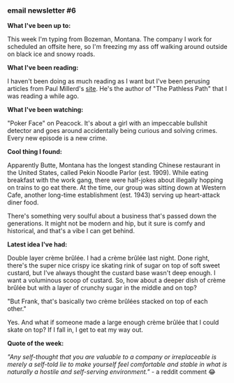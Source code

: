 ### email newsletter #6

**What I've been up to:**

This week I'm typing from Bozeman, Montana. The company I work for scheduled an offsite here, so I'm freezing my ass off walking around outside on black ice and snowy roads. 

**What I've been reading:**

I haven't been doing as much reading as I want but I've been perusing articles from Paul Millerd's [site](https://think-boundless.com/writing/). He's the author of "The Pathless Path" that I was reading a while ago. 

**What I've been watching:**

"Poker Face" on Peacock. It's about a girl with an impeccable bullshit detector and goes around accidentally being curious and solving crimes. Every new episode is a new crime.

**Cool thing I found:**

Apparently Butte, Montana has the longest standing Chinese restaurant in the United States, called Pekin Noodle Parlor (est. 1909). While eating breakfast with the work gang, there were half-jokes about illegally hopping on trains to go eat there. At the time, our group was sitting down at Western Cafe, another long-time establishment (est. 1943) serving up heart-attack diner food.  

There's something very soulful about a business that's passed down the generations. It might not be modern and hip, but it sure is comfy and historical, and that's a vibe I can get behind.  
  
**Latest idea I've had:**  
  
Double layer crème brûlée. I had a crème brûlée last night. Done right, there's the super nice crispy ice skating rink of sugar on top of soft sweet custard, but I've always thought the custard base wasn't deep enough. I want a voluminous scoop of custard. So, how about a deeper dish of crème brûlée but with a layer of crunchy sugar in the middle and on top?

"But Frank, that's basically two crème brûlées stacked on top of each other." 

Yes. And what if someone made a large enough crème brûlée that I could skate on top? If I fall in, I get to eat my way out. 

**Quote of the week:**

*"Any self-thought that you are valuable to a company or irreplaceable is merely a self-told lie to make yourself feel comfortable and stable in what is naturally a hostile and self-serving environment."* - a reddit comment 😂